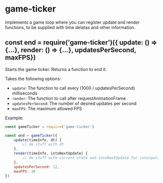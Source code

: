 # game-ticker
Implements a game loop where you can register update and render functions, to be supplied with time delatas and other information.

## const end = require('game-ticker')({ update: () => {...}, render: () => {...}, updatesPerSecond, maxFPS})
Starts the game ticker. Returns a function to end it.

Takes the following options:

 - `update`: The function to call every (1000 / updatesPerSecond) milliseconds
 - `render`: The function to call after requestAnimationFrame
 - `updatesPerSecond`: The number of desired updates per second
 - `maxFPS`: The maximum allowed FPS

Example:

```javascript
const gameTicker = require('game-ticker')

const end = gameTicker({
    update(timeInfo, dt) {
        // do stuff with dt
    },
    render(timeInfo, intoNextUpdate) {
        // do stuff with current state and intoNextUpdate for interpolation
    },
    updatesPerSecond: 12,
    maxFPS: 30
})
```
